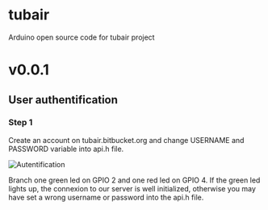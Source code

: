 # tubair
Arduino open source code for tubair project

# v0.0.1
## User authentification 
### Step 1 
Create an account on tubair.bitbucket.org and change USERNAME and PASSWORD variable into api.h file.

![Autentification]([URL=http://www.casimages.com/i/160817104452784409.png.html][img]http://nsa38.casimages.com/img/2016/08/17/160817104452784409.png[/img][/URL])

Branch one green led on GPIO 2 and one red led on GPIO 4. If the green led lights up, the connexion to our server is well initialized, otherwise you
may have set a wrong username or password into the api.h file. 
